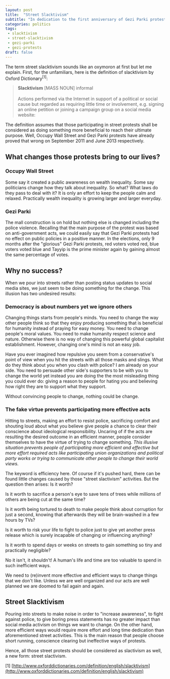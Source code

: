 ```yaml
---
layout: post
title:  "Street Slacktivism"
subtitle: "In dedication to the first anniversary of Gezi Parki protests"
categories: politics
tags:
 - slacktivism
 - street-slacktivism
 - gezi-parki
 - gezi-protests
draft: false
---
```


The term street slacktivism sounds like an oxymoron at first but let me explain. First, for the unfamiliars, here is the definition of slacktivism by Oxford Dictionary<sup>[1]</sup>:

> **Slacktivism** [MASS NOUN] informal
> <br>
> <br>
>Actions performed via the Internet in support of a political or social cause but regarded as requiring little time or involvement, e.g. signing an online petition or joining a campaign group on a social media website:

The definition assumes that those participating in street protests shall be considered as doing something more beneficial to reach their ultimate purpose. Well, Occupy Wall Street and Gezi Parki protests have already proved that wrong on September 2011 and June 2013 respectively.

What changes those protests bring to our lives?
-----------------------------------------------

### Occupy Wall Street

Some say it created a public awareness on wealth inequality. Some say politicians change how they talk about inequality. So what? What laws do they pass to deal with it? It is only an effort to keep the people calm and relaxed. Practically wealth inequality is growing larger and larger everyday.

### Gezi Parki

The mall construction is on hold but nothing else is changed including the police violence. Recalling that the main purpose of the protest was based on anti-government acts, we could easily say that Gezi Parki protests had no effect on public policies in a positive manner. In the elections, only 9 months after the "glorious" Gezi Parki protests, red voters voted red, blue voters voted blue and Tayyip is the prime minister again by gaining almost the same percentage of votes.

Why no success?
---------------

When we pour into streets rather than posting status updates to social media sites, we just seem to be doing something for the change. This illusion has two undesired results:

### Democracy is about numbers yet we ignore others

Changing things starts from people's minds. You need to change the way other people think so that they enjoy producing something that is beneficial for humanity instead of praying for easy money. You need to change people's moral values. You need to make humanity respect science and nature. Otherwise there is no way of changing this powerful global capitalist establishment. However, changing one's mind is not an easy job.

Have you ever imagined how repulsive you seem from a conservative's point of view when you hit the streets with all those masks and slings. What do they think about you when you clash with police? I am already on your side. You need to persuade other side's supporters to be with you to change the world yet instead you are doing the the most misleading thing you could ever do: giving a reason to people for hating you and believing how right they are to support what they support.

Without convincing people to change, nothing could be change.

### The fake virtue prevents participating more effective acts

Hitting to streets, making an effort to resist police, sacrificing comfort and shouting loud about what you believe give people a chance to clear their <span class="has-translation" title="vicdan">conscience</span> about ideological responsibility. Uncaring of if the acts are resulting the desired outcome in an efficient manner, people consider themselves to have the virtue of trying to change something. _This illusive situation prevents people of participating more efficient and effective but more effort required acts like participating union organizations and political party works or trying to communicate other people to change their world views._

The keyword is efficiency here. Of course if it's pushed hard, there can be found little changes caused by those "street slactivism" activities. But the question then arises: Is it worth?

Is it worth to sacrifice a person's eye to save tens of trees while millions of others are being cut at the same time?

Is it worth being tortured to death to make people think about corruption for just a second, knowing that afterwards they will be brain-washed in a few hours by TVs?

Is it worth to risk your life to fight to police just to give yet another press release which is surely incapable of changing or influencing anything?

Is it worth to spend days or weeks on streets to gain something so tiny and practically negligible?

No it isn't, it shouldn't! A human's life and time are too valuable to spend in such inefficient ways.

We need to (re)invent more effective and efficient ways to change things that we don't like. Unless we are well organized and our acts are well planned we are doomed to fail again and again.

Street Slacktivism
------------------

Pouring into streets to make noise in order to "increase awareness", to fight against police, to give boring press statements has no greater impact than social media activism on things we want to change. On the other hand, more efficient ways would require more effort and long time dedication than aforementioned street activities. This is the main reason that people choose short running, conscience clearing but ineffective ways of protests.

Hence, all those street protests should be considered as slactivism as well, a new form: street slactivism.

\[1\] [http://www.oxforddictionaries.com/definition/english/slacktivism](http://www.oxforddictionaries.com/definition/english/slacktivism)